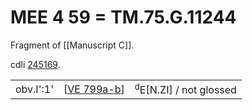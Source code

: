 # MEE 4 59 = TM.75.G.11244

Fragment of [[Manuscript C]].

cdli [245169](https://cdli.mpiwg-berlin.mpg.de/artifacts/245169).


|           |               |                                   |
| --------- | ------------- | --------------------------------- |
| obv.I':1' | [[VE 799a-b]] | <sup>d</sup>E[N.ZI] / not glossed |


[//begin]: # "Autogenerated link references for markdown compatibility"
[VE 799a-b]: <VE 799a-b> "VE 799a-b"
[//end]: # "Autogenerated link references"